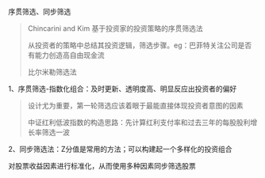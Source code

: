 序贯筛选、同步筛选

> Chincarini and Kim 基于投资家的投资策略的序贯筛选法
>
> 从投资者的策略中总结其投资逻辑，筛选步骤。eg：巴菲特关注公司是否有能力创造高自由现金流
>
> 比尔米勒筛选法

1、序贯筛选-指数化组合：及时更新、透明度高、明显反应出投资者的偏好

> 设计尤为重要，第一轮筛选应该着眼于最能直接体现投资者意图的因素
>
> 中证红利低波指数的构造思路：先计算红利支付率和过去三年的每股股利增长率筛选一波



2、同步筛选法：Z分值是常用的方法；可以构建起一个多样化的投资组合

对股票收益因素进行标准化，从而使用多种因素同步筛选股票
